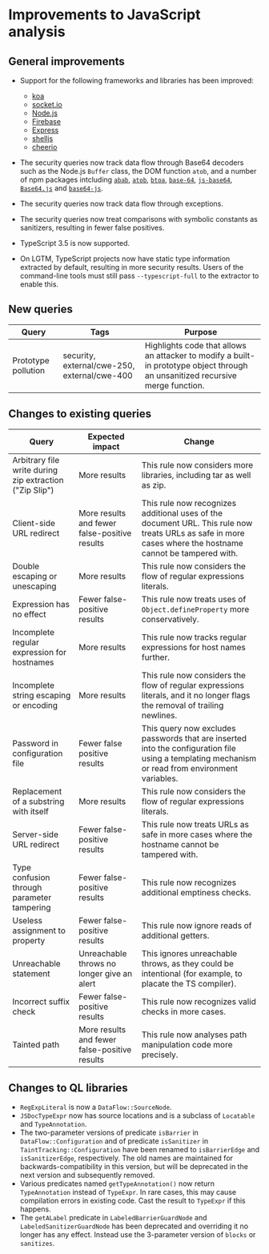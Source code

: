 # Improvements to JavaScript analysis

## General improvements

* Support for the following frameworks and libraries has been improved:
  - [koa](https://github.com/koajs/koa)
  - [socket.io](http://socket.io)
  - [Node.js](http://nodejs.org)
  - [Firebase](https://firebase.google.com/)
  - [Express](https://expressjs.com/)
  - [shelljs](https://www.npmjs.com/package/shelljs)
  - [cheerio](https://www.npmjs.com/package/cheerio)

* The security queries now track data flow through Base64 decoders such as the Node.js `Buffer` class, the DOM function `atob`, and a number of npm packages intcluding [`abab`](https://www.npmjs.com/package/abab), [`atob`](https://www.npmjs.com/package/atob), [`btoa`](https://www.npmjs.com/package/btoa), [`base-64`](https://www.npmjs.com/package/base-64), [`js-base64`](https://www.npmjs.com/package/js-base64), [`Base64.js`](https://www.npmjs.com/package/Base64) and [`base64-js`](https://www.npmjs.com/package/base64-js).

* The security queries now track data flow through exceptions.

* The security queries now treat comparisons with symbolic constants as sanitizers, resulting in fewer false positives.

* TypeScript 3.5 is now supported.

* On LGTM, TypeScript projects now have static type information extracted by default, resulting in more security results.
  Users of the command-line tools must still pass `--typescript-full` to the extractor to enable this.


## New queries

| **Query**                                     | **Tags**                                             | **Purpose**                                                                                                                                                                 |
|-----------------------------------------------|------------------------------------------------------|-----------------------------------------------------------------------------------------------------------------------------------------------------------------------------|
| Prototype pollution     | security, external/cwe-250, external/cwe-400 | Highlights code that allows an attacker to modify a built-in prototype object through an unsanitized recursive merge function. |

## Changes to existing queries

| **Query**                      | **Expected impact**          | **Change**                                                                |
|--------------------------------|------------------------------|---------------------------------------------------------------------------|
| Arbitrary file write during zip extraction ("Zip Slip") | More results | This rule now considers more libraries, including tar as well as zip. |
| Client-side URL redirect       | More results and fewer false-positive results | This rule now recognizes additional uses of the document URL. This rule now treats URLs as safe in more cases where the hostname cannot be tampered with. |
| Double escaping or unescaping | More results | This rule now considers the flow of regular expressions literals. |
| Expression has no effect       | Fewer false-positive results | This rule now treats uses of `Object.defineProperty` more conservatively. |
| Incomplete regular expression for hostnames | More results | This rule now tracks regular expressions for host names further. |
| Incomplete string escaping or encoding | More results | This rule now considers the flow of regular expressions literals, and it no longer flags the removal of trailing newlines. |
| Password in configuration file | Fewer false positive results | This query now excludes passwords that are inserted into the configuration file using a templating mechanism or read from environment variables. |
| Replacement of a substring with itself | More results | This rule now considers the flow of regular expressions literals. |
| Server-side URL redirect       | Fewer false-positive results | This rule now treats URLs as safe in more cases where the hostname cannot be tampered with. |
| Type confusion through parameter tampering | Fewer false-positive results | This rule now recognizes additional emptiness checks. |
| Useless assignment to property | Fewer false-positive results | This rule now ignore reads of additional getters. |
| Unreachable statement | Unreachable throws no longer give an alert | This ignores unreachable throws, as they could be intentional (for example, to placate the TS compiler). |
| Incorrect suffix check | Fewer false-positive results | This rule now recognizes valid checks in more cases. |
| Tainted path | More results and fewer false-positive results | This rule now analyses path manipulation code more precisely. |

## Changes to QL libraries

* `RegExpLiteral` is now a `DataFlow::SourceNode`.
* `JSDocTypeExpr` now has source locations and is a subclass of `Locatable` and `TypeAnnotation`.
* The two-parameter versions of predicate `isBarrier` in `DataFlow::Configuration` and of predicate `isSanitizer` in `TaintTracking::Configuration` have been renamed to `isBarrierEdge` and `isSanitizerEdge`, respectively. The old names are maintained for backwards-compatibility in this version, but will be deprecated in the next version and subsequently removed.
* Various predicates named `getTypeAnnotation()` now return `TypeAnnotation` instead of `TypeExpr`.
  In rare cases, this may cause compilation errors in existing code. Cast the result to `TypeExpr` if this happens.
* The `getALabel` predicate in `LabeledBarrierGuardNode` and `LabeledSanitizerGuardNode`
  has been deprecated and overriding it no longer has any effect.
  Instead use the 3-parameter version of `blocks` or `sanitizes`.
